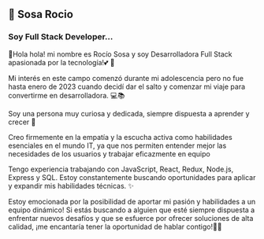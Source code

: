  ## 🚀 Sosa Rocio
### Soy Full Stack Developer...

👋Hola hola! mi nombre es Rocío Sosa y soy Desarrolladora Full Stack apasionada por la tecnología!💕 💌

Mi interés en este campo comenzó durante mi adolescencia
pero no fue hasta enero de 2023 cuando decidí dar el salto y comenzar mi viaje para convertirme en desarrolladora. 💻📚

Soy una persona muy curiosa y dedicada, siempre dispuesta a aprender y crecer 💫

Creo firmemente en la empatía y la escucha activa como habilidades esenciales en el mundo IT,
ya que nos permiten entender mejor las necesidades de los usuarios y trabajar eficazmente en equipo

Tengo experiencia trabajando con JavaScript, React, Redux, Node.js, Express y SQL.
Estoy constantemente buscando oportunidades para aplicar y expandir mis habilidades técnicas. ✨

Estoy emocionada por la posibilidad de aportar mi pasión y habilidades a un equipo dinámico!
Si estás buscando a alguien que esté siempre dispuesta a enfrentar nuevos desafíos y que se esfuerce por ofrecer soluciones de alta calidad,
¡me encantaría tener la oportunidad de hablar contigo!📩📩

